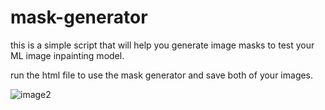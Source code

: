 # mask-generator
<p>this is a simple script  that will help you generate image masks to test your ML image inpainting model.<p>
<p>run the html file to use the mask generator and save both of your images.<p>
  
![image2](https://user-images.githubusercontent.com/80398388/134660110-aaf40b8a-714f-421b-aa09-5342604fde3f.png)

